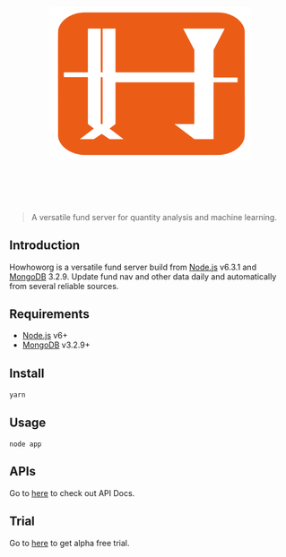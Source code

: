 <h1 align="center">
	<br>
	<img width="360" src="public/images/biglogo.png" alt="awesome">
	<br>
	<br>
	<br>
</h1>

> A versatile fund server for quantity analysis and machine learning.

## Introduction
Howhoworg is a versatile fund server build from [Node.js](https://nodejs.org) v6.3.1 and [MongoDB](https://www.mongodb.com) 3.2.9. Update fund nav and other data daily and automatically from several reliable sources.

## Requirements
- [Node.js](https://nodejs.org) v6+
- [MongoDB](https://www.mongodb.com) v3.2.9+

## Install
```
yarn
```

## Usage
```
node app

```

## APIs
Go to [here](http://howfintech.com/api/docs) to check out API Docs.

## Trial
Go to [here](http://howfintech.com/example) to get alpha free trial.
